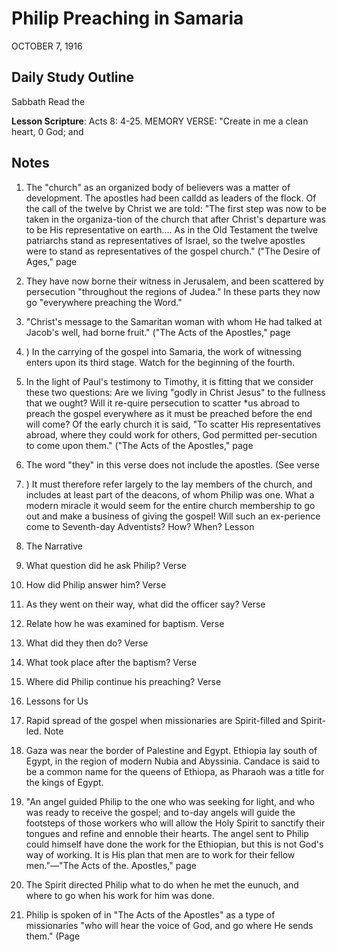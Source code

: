 # Philip Preaching in Samaria
OCTOBER 7, 1916

## Daily Study Outline

Sabbath Read the

**Lesson Scripture**: Acts 8: 4-25. MEMORY VERSE: "Create in me a clean heart, 0 God; and

## Notes

1. The "church" as an organized body of believers was a matter of development. The apostles had been calldd as leaders of the flock. Of the call of the twelve by Christ we are told: "The first step was now to be taken in the organiza-tion of the church that after Christ's departure was to be His representative on earth.... As in the Old Testament the twelve patriarchs stand as representatives of Israel, so the twelve apostles were to stand as representatives of the gospel church." ("The Desire of Ages," page

8. They have now borne their witness in Jerusalem, and been scattered by persecution "throughout the regions of Judea." In these parts they now go "everywhere preaching the Word."

3. "Christ's message to the Samaritan woman with whom He had talked at Jacob's well, had borne fruit." ("The Acts of the Apostles," page

106. ) In the carrying of the gospel into Samaria, the work of witnessing enters upon its third stage. Watch for the beginning of the fourth.

4. In the light of Paul's testimony to Timothy, it is fitting that we consider these two questions: Are we living "godly in Christ Jesus" to the fullness that we ought? Will it re-quire persecution to scatter *us abroad to preach the gospel everywhere as it must be preached before the end will come? Of the early church it is said, "To scatter His representatives abroad, where they could work for others, God permitted per-secution to come upon them." ("The Acts of the Apostles," page

5. The word "they" in this verse does not include the apostles. (See verse

1. ) It must therefore refer largely to the lay members of the church, and includes at least part of the deacons, of whom Philip was one. What a modern miracle it would seem for the entire church membership to go out and make a business of giving the gospel! Will such an ex-perience come to Seventh-day Adventists? How? When? Lesson

37. The Narrative

5. What question did he ask Philip? Verse

6. How did Philip answer him? Verse

7. As they went on their way, what did the officer say? Verse

8. Relate how he was examined for baptism. Verse

9. What did they then do? Verse

10. What took place after the baptism? Verse

11. Where did Philip continue his preaching? Verse

2. Lessons for Us

4. Rapid spread of the gospel when missionaries are Spirit-filled and Spirit-led. Note

1. Gaza was near the border of Palestine and Egypt. Ethiopia lay south of Egypt, in the region of modern Nubia and Abyssinia. Candace is said to be a common name for the queens of Ethiopa, as Pharaoh was a title for the kings of Egypt.

3. "An angel guided Philip to the one who was seeking for light, and who was ready to receive the gospel; and to-day angels will guide the footsteps of those workers who will allow the Holy Spirit to sanctify their tongues and refine and ennoble their hearts. The angel sent to Philip could himself have done the work for the Ethiopian, but this is not God's way of working. It is His plan that men are to work for their fellow men."—"The Acts of the. Apostles," page

109. The Spirit directed Philip what to do when he met the eunuch, and where to go when his work for him was done.

4. Philip is spoken of in "The Acts of the Apostles" as a type of missionaries "who will hear the voice of God, and go where He sends them." (Page
